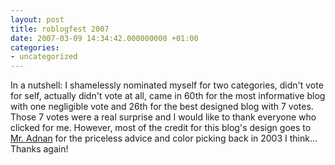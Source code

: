 ```yaml
---
layout: post
title: roblogfest 2007
date: 2007-03-09 14:34:42.000000000 +01:00
categories:
- uncategorized
---
```

In a nutshell: I shamelessly nominated myself for two categories, didn't vote for self, actually didn't vote at all, came in 60th for the most informative blog with one negligible vote and 26th for the best designed blog with 7 votes. Those 7 votes were a real surprise and I would like to thank everyone who clicked for me. However, most of the credit for this blog's design goes to <a href="http://www.adnan.ro">Mr. Adnan</a> for the priceless advice and color picking back in 2003 I think... Thanks again!
